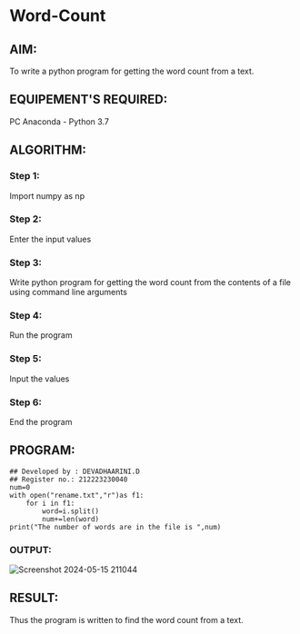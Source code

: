 # Word-Count
## AIM:
To write a python program for getting the word count from a text.
## EQUIPEMENT'S REQUIRED: 
PC
Anaconda - Python 3.7
## ALGORITHM: 
### Step 1:
Import numpy as np
### Step 2: 
Enter the input values
### Step 3: 
Write python program for getting the word count from the contents of a file using command line arguments
### Step 4:  
Run the program
### Step 5: 
 Input the values
### Step 6: 
 End the program
## PROGRAM:
```
## Developed by : DEVADHAARINI.D
## Register no.: 212223230040
num=0
with open("rename.txt","r")as f1:
    for i in f1:
        word=i.split()
        num+=len(word)
print("The number of words are in the file is ",num)
```
### OUTPUT:
![Screenshot 2024-05-15 211044](https://github.com/Devadhaarini/Word-Count/assets/145796552/3390eeb8-b63d-4f08-8b26-10d29a24efbb)
## RESULT:
Thus the program is written to find the word count from a text.
